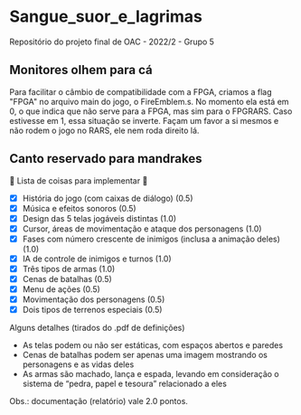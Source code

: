 # Sangue_suor_e_lagrimas
Repositório do projeto final de OAC - 2022/2 - Grupo 5

## Monitores olhem para cá
Para facilitar o câmbio de compatibilidade com a FPGA, criamos a flag "FPGA" no arquivo main do jogo, o FireEmblem.s.
No momento ela está em 0, o que indica que não serve para a FPGA, mas sim para o FPGRARS. Caso estivesse em 1, essa situação se inverte.
Façam um favor a si mesmos e não rodem o jogo no RARS, ele nem roda direito lá.





## Canto reservado para mandrakes 
🤡  Lista de coisas para implementar  🤡
- [x] História do jogo (com caixas de diálogo)                           (0.5)
- [x] Música e efeitos sonoros                                           (0.5)
- [x] Design das 5 telas jogáveis distintas                              (1.0)
- [x] Cursor, áreas de movimentação e ataque dos personagens             (1.0)
- [x] Fases com número crescente de inimigos (inclusa a animação deles)  (1.0)
- [x] IA de controle de inimigos e turnos                                (1.0)
- [x] Três tipos de armas                                                (1.0)
- [x] Cenas de batalhas                                                  (0.5)
- [x] Menu de ações                                                      (0.5)
- [x] Movimentação dos personagens                                       (0.5)
- [x] Dois tipos de terrenos especiais                                   (0.5)

Alguns detalhes (tirados do .pdf de definições)
- As telas podem ou não ser estáticas, com espaços abertos e paredes
- Cenas de batalhas podem ser apenas uma imagem mostrando os personagens e as vidas deles
- As armas são machado, lança e espada, levando em consideração o sistema de “pedra, papel e tesoura” relacionado a eles

Obs.: documentação (relatório) vale 2.0 pontos.
